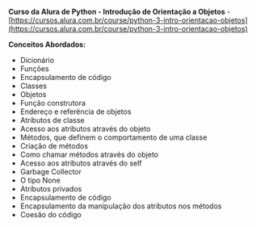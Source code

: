 **Curso da Alura de Python - Introdução de Orientação a Objetos** - [https://cursos.alura.com.br/course/python-3-intro-orientacao-objetos](https://cursos.alura.com.br/course/python-3-intro-orientacao-objetos)

**Conceitos Abordados:**
- Dicionário
- Funções
- Encapsulamento de código
- Classes
- Objetos
- Função construtora
- Endereço e referência de objetos
- Atributos de classe
- Acesso aos atributos através do objeto
- Métodos, que definem o comportamento de uma classe
- Criação de métodos
- Como chamar métodos através do objeto
- Acesso aos atributos através do self
- Garbage Collector
- O tipo None
- Atributos privados
- Encapsulamento de código
- Encapsulamento da manipulação dos atributos nos métodos
- Coesão do código